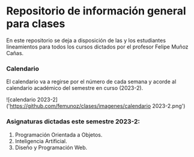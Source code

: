 
# Repositorio de información general para clases

En este repositorio se deja a disposición de las y los estudiantes lineamientos para todos los cursos dictados por el profesor Felipe Muñoz Cañas.

### Calendario

El calendario va a regirse por el número de cada semana y acorde al calendario académico del semestre en curso (2023-2).

![calendario 2023-2]('https://github.com/femunoz/clases/imagenes/calendario 2023-2.png')

### Asignaturas dictadas este semestre 2023-2:

1. Programación Orientada a Objetos.
2. Inteligencia Artificial.
3. Diseño y Programación Web.


